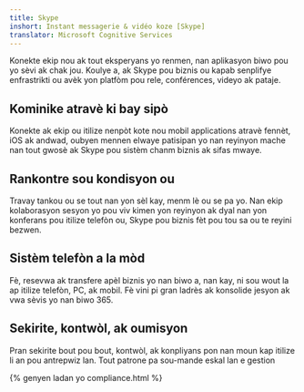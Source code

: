 ```yaml
---
title: Skype
inshort: Instant messagerie & vidéo koze [Skype]
translator: Microsoft Cognitive Services
---
```


Konekte ekip nou ak tout eksperyans yo renmen, nan aplikasyon biwo pou yo sèvi ak chak jou. Koulye a, ak Skype pou biznis ou kapab senplifye enfrastrikti ou avèk yon platfòm pou rele, conférences, videyo ak pataje. 

## Kominike atravè ki bay sipò
Konekte ak ekip ou itilize nenpòt kote nou mobil applications atravè fennèt, iOS ak andwad, oubyen mennen elwaye patisipan yo nan reyinyon mache nan tout gwosè ak Skype pou sistèm chanm biznis ak sifas mwaye.

## Rankontre sou kondisyon ou
Travay tankou ou se tout nan yon sèl kay, menm lè ou se pa yo. Nan ekip kolaborasyon sesyon yo pou viv kimen yon reyinyon ak dyal nan yon konferans pou itilize telefòn ou, Skype pou biznis fèt pou tou sa ou te reyini bezwen. 

## Sistèm telefòn a la mòd
Fè, resevwa ak transfere apèl biznis yo nan biwo a, nan kay, ni sou wout la ap itilize telefòn, PC, ak mobil. Fè vini pi gran ladrès ak konsolide jesyon ak vwa sèvis yo nan biwo 365. 

## Sekirite, kontwòl, ak oumisyon
Pran sekirite bout pou bout, kontwòl, ak konpliyans pon nan moun kap itilize li an pou antrepwiz lan. Tout patrone pa sou-mande eskal lan e gestion 

{% genyen ladan yo compliance.html %}

